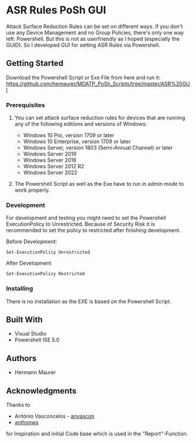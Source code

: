 # ASR Rules PoSh GUI

Attack Surface Reduction Rules can be set on different ways. If you don't use any Device Management and no Group Policies, there's only one way left: Powershell. But this is not as userfriendly as I hoped (especially the GUID). So I developed GUI for setting ASR Rules via Powershell. 

## Getting Started

Download the Powershell Script or Exe File from here and run it: https://github.com/hemaurer/MDATP_PoSh_Scripts/tree/master/ASR%20GUI

### Prerequisites

1. You can set attack surface reduction rules for devices that are running any of the following editions and versions of Windows:

   * Windows 10 Pro, version 1709 or later
   * Windows 10 Enterprise, version 1709 or later
   * Windows Server, version 1803 (Semi-Annual Channel) or later
   * Windows Server 2019
   * Windows Server 2016
   * Windows Server 2012 R2
   * Windows Server 2022


2. The Powershell Script as well as the Exe have to run in admin mode to work properly.

### Development
For development and testing you might need to set the Powershell ExecutionPolicy to Unrestricted. Because of Security Risk it is recommended to set the policy to restricted after finishing development.

Before Development:
```
Set-ExecutionPolicy Unrestricted
```

After Development
```
Set-ExecutionPolicy Restricted
```

### Installing

There is no installation as the EXE is based on the Powershell Script.

## Built With

* Visual Studio
* Powershell ISE 5.0


## Authors

* Hermann Maurer

## Acknowledgments
Thanks to
* António Vasconcelos - [anvascon](https://github.com/anvascon)
* [anthonws](https://github.com/anthonws)

for Inspiration and initial Code base which is used in the "Report"-Function.
